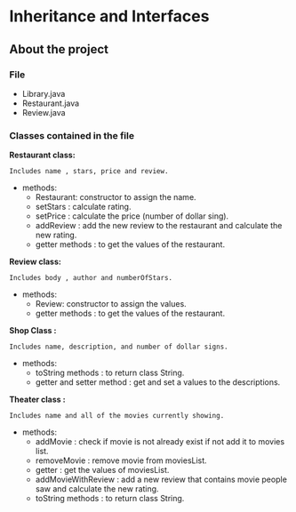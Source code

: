 # Inheritance and Interfaces

## About the project

### File

* Library.java
* Restaurant.java
* Review.java

### Classes contained in the file

**Restaurant class:**

```
Includes name , stars, price and review.
```

* methods:
  * Restaurant: constructor to assign the name.
  * setStars : calculate rating.
  * setPrice : calculate the price (number of dollar sing).
  * addReview : add the new review to the restaurant and calculate the new rating.
  * getter methods : to get the values of the restaurant.

 **Review class:**

```
Includes body , author and numberOfStars.
```

* methods:
    * Review: constructor to assign the values.
    * getter methods : to get the values of the restaurant.

 **Shop Class :**

```
Includes name, description, and number of dollar signs.
```

* methods:
    * toString methods : to return class String.
    * getter and setter method : get and set a values to the descriptions.

 **Theater class :**

```
Includes name and all of the movies currently showing.
```

* methods:
    * addMovie : check if movie is not already exist if not add it to movies list.
    * removeMovie : remove movie from moviesList.
    * getter : get the values of moviesList.
    * addMovieWithReview : add a new review that contains movie people saw and calculate the new rating.
    * toString methods : to return class String.